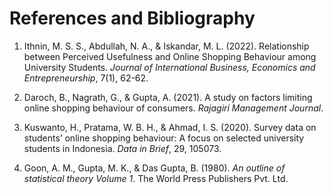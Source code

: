 # References and Bibliography

1. Ithnin, M. S. S., Abdullah, N. A., & Iskandar, M. L. (2022). Relationship between Perceived Usefulness and Online Shopping Behaviour among University Students. *Journal of International Business, Economics and Entrepreneurship*, 7(1), 62-62.

2. Daroch, B., Nagrath, G., & Gupta, A. (2021). A study on factors limiting online shopping behaviour of consumers. *Rajagiri Management Journal*.

3. Kuswanto, H., Pratama, W. B. H., & Ahmad, I. S. (2020). Survey data on students’ online shopping behaviour: A focus on selected university students in Indonesia. *Data in Brief*, 29, 105073.

4. Goon, A. M., Gupta, M. K., & Das Gupta, B. (1980). *An outline of statistical theory Volume 1*. The World Press Publishers Pvt. Ltd.
